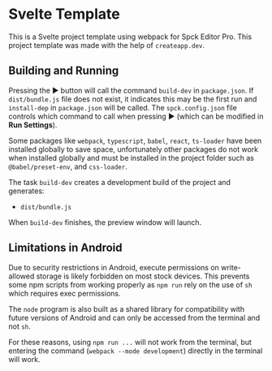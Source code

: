 # Svelte Template

This is a Svelte project template using webpack for Spck Editor Pro. This project template was made with the help of `createapp.dev`.

## Building and Running

Pressing the ▶ button will call the command `build-dev` in `package.json`.  If `dist/bundle.js` file does not exist, it indicates this may be the first run and `install-dep` in `package.json` will be called. The `spck.config.json` file controls which command to call when pressing ▶ (which can be modified in **Run Settings**).

Some packages like `webpack`, `typescript`, `babel`, `react`, `ts-loader` have been installed globally to save space, unfortunately other packages do not work when installed globally and must be installed in the project folder such as `@babel/preset-env`, and `css-loader`.

The task `build-dev` creates a development build of the project and generates:

- `dist/bundle.js`

When `build-dev` finishes, the preview window will launch.

## Limitations in Android

Due to security restrictions in Android, execute permissions on write-allowed storage is likely forbidden on most stock devices. This prevents some npm scripts from working properly as `npm run` rely on the use of `sh` which requires exec permissions.

The `node` program is also built as a shared library for compatibility with future versions of Android and can only be accessed from the terminal and not `sh`.

For these reasons, using `npm run ...` will not work from the terminal, but entering the command (`webpack --mode development`) directly in the terminal will work.